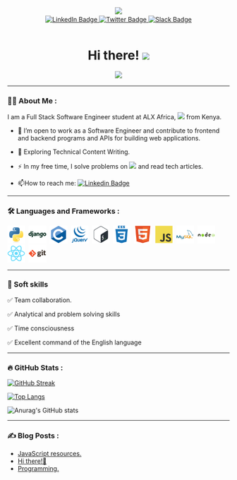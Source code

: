 <div id="header" align="center">
  <img src="https://media.giphy.com/media/M9gbBd9nbDrOTu1Mqx/giphy.gif" width="100"/>
</div>

<div id="badges" align="center">
  <a href="https://www.linkedin.com/in/japheth-namukuru-26a631194">
    <img src="https://img.shields.io/badge/LinkedIn-blue?style=for-the-badge&logo=linkedin&logoColor=white" alt="LinkedIn Badge"/>
  </a>
  <a href="https://twitter.com/JaphethNamukuru?t=fT7MZYHhMbOUzarNXlK_4w&s=09">
    <img src="https://img.shields.io/badge/Twitter-blue?style=for-the-badge&logo=twitter&logoColor=white" alt="Twitter Badge"/>
  </a>
  <a href="https://dscmasenouniversity.slack.com/archives/C01GX9ZVD8T/p1608008376000200">
    <img src="https://img.shields.io/badge/Slack-darkmagenta?style=for-the-badge&logo=slack&logoColor=blue" alt="Slack Badge"/>
  </a>
</div>
<div id="counter" align="center">
<img src="https://komarev.com/ghpvc/?username=japhethnamukuru&style=flat-square&color=blue" alt=""/>
  <h1>
  Hi there!
  <img src="https://media.giphy.com/media/hvRJCLFzcasrR4ia7z/giphy.gif" width="30px"/>
</h1>
</div>
<div align="center">
  <img src="https://raw.githubusercontent.com/MicaelliMedeiros/micaellimedeiros/master/image/computer-illustration.png" width="" height=""/>
</div>

---

### :man_technologist: About Me :
I am a Full Stack Software Engineer student at ALX Africa, <img src="https://media.giphy.com/media/WUlplcMpOCEmTGBtBW/giphy.gif" width="30"> from Kenya.
- :telescope: I’m open to work as a Software Engineer and contribute to frontend and backend programs and APIs for building web applications.

- :seedling: Exploring Technical Content Writing.

- :zap: In my free time, I solve problems on [<IMG src="https://img.shields.io/badge/Codewars-white?style=for-the-badge&logo=codewars&logoColor=orange"/>](https://www.codewars.com/users/japhethnamukuru) and read tech articles.

- :mailbox:How to reach me: [![Linkedin Badge](https://img.shields.io/badge/-LinkedIn-blue?style=flat&logo=Linkedin&logoColor=white)](https://www.linkedin.com/in/japheth-namukuru-26a631194)

---

### :hammer_and_wrench: Languages and Frameworks :
<div>
  <img src="https://github.com/devicons/devicon/blob/master/icons/python/python-original.svg" title="Python" alt="Python" width="40" height="40"/>&nbsp;
  <img src="https://github.com/devicons/devicon/blob/master/icons/django/django-plain-wordmark.svg" title="Django" alt="Django t" width="40" height="40"/>&nbsp;
  <img src="https://github.com/devicons/devicon/blob/master/icons/c/c-original.svg" title="C" alt="C" width="40" height="40"/>&nbsp;
  <img src="https://github.com/devicons/devicon/blob/master/icons/jquery/jquery-plain-wordmark.svg" title="jQuery" alt="jQuery" width="40" height="40"/>&nbsp;
  <img src="https://github.com/devicons/devicon/blob/master/icons/bash/bash-original.svg" title="bash" alt="bash" width="40" height="40"/>&nbsp;
  <img src="https://github.com/devicons/devicon/blob/master/icons/css3/css3-plain-wordmark.svg"  title="CSS3" alt="CSS" width="40" height="40"/>&nbsp;
  <img src="https://github.com/devicons/devicon/blob/master/icons/html5/html5-original.svg" title="HTML5" alt="HTML" width="40" height="40"/>&nbsp;
  <img src="https://github.com/devicons/devicon/blob/master/icons/javascript/javascript-original.svg" title="JavaScript" alt="JavaScript" width="40" height="40"/>&nbsp;
  <img src="https://github.com/devicons/devicon/blob/master/icons/mysql/mysql-original-wordmark.svg" title="MySQL"  alt="MySQL" width="40" height="40"/>&nbsp;
  <img src="https://github.com/devicons/devicon/blob/master/icons/nodejs/nodejs-original-wordmark.svg" title="NodeJS" alt="NodeJS" width="40" height="40"/>&nbsp;
  <img src="https://github.com/devicons/devicon/blob/master/icons/react/react-original.svg" title="React" alt="React" width="40" height="40"/>&nbsp;
  <img src="https://github.com/devicons/devicon/blob/master/icons/git/git-original-wordmark.svg" title="Git" **alt="Git" width="40" height="40"/>
</div>

---

### 👔 Soft skills

✅ Team collaboration.

✅ Analytical and problem solving skills

✅ Time consciousness

✅ Excellent command of the English language

---

### :fire: GitHub Stats :

[![GitHub Streak](http://github-readme-streak-stats.herokuapp.com?user=japhethnamukuru&theme=dark&background=000000)](https://git.io/streak-stats)

[![Top Langs](https://github-readme-stats.vercel.app/api/top-langs/?username=japhethnamukuru&layout=compact&theme=vision-friendly-dark)](https://github.com/anuraghazra/github-readme-stats)

![Anurag's GitHub stats](https://github-readme-stats.vercel.app/api?username=japhethnamukuru&theme=omni&show_icons=true)

---

### :writing_hand: Blog Posts :

<!-- BLOG-POST-LIST:START -->
- [JavaScript resources.](https://dev.to/japhethnamukuru/javascript-resources-23kc)
- [Hi there!👋](https://dev.to/japhethnamukuru/hi-there-2hbg)
- [Programming.](https://dev.to/japhethnamukuru/programming-f89)
<!-- BLOG-POST-LIST:END -->
<!--
### Hi there 👋
**Namukuru254/Namukuru254** is a ✨ _special_ ✨ repository because its `README.md` (this file) appears on your GitHub profile.

Here are some ideas to get you started:

- 🔭 I’m currently working on C projects...
- 🌱 I’m currently learning software engeneering at ALX...
- 👯 I’m looking to collaborate on any project...
- 🤔 I’m looking for help with software engineering resources...
- 💬 Ask me about C programming...
- 📫 How to reach me: ...
- 😄 Pronouns: ...
- ⚡ Fun fact: ...
-->
